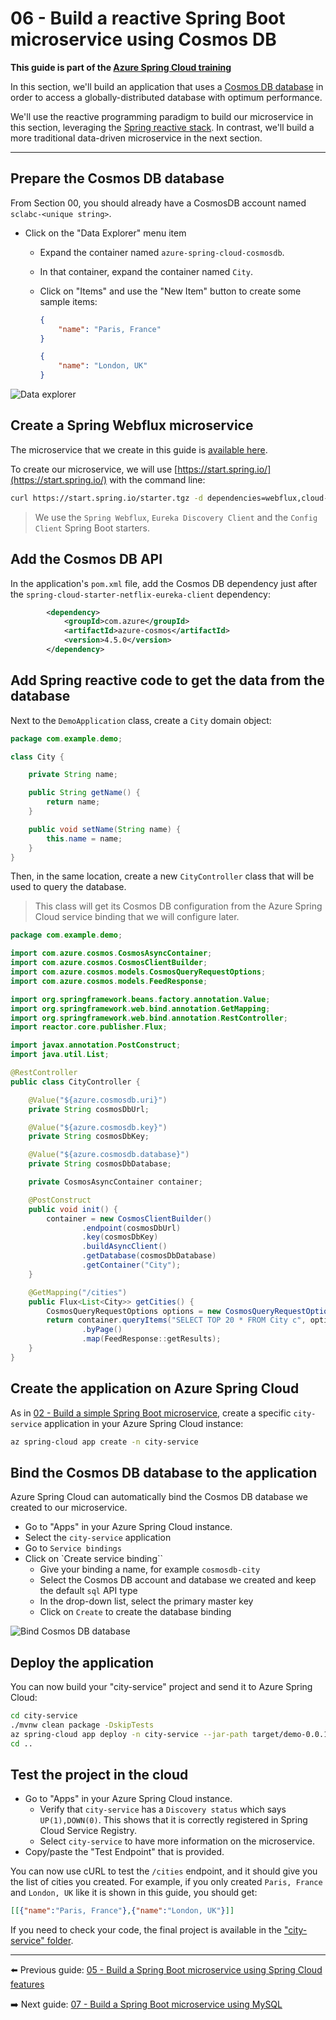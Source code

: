 # 06 - Build a reactive Spring Boot microservice using Cosmos DB

__This guide is part of the [Azure Spring Cloud training](../README.md)__

In this section, we'll build an application that uses a [Cosmos DB database](https://docs.microsoft.com/en-us/azure/cosmos-db/?WT.mc_id=azurespringcloud-github-judubois) in order to access a globally-distributed database with optimum performance.

We'll use the reactive programming paradigm to build our microservice in this section, leveraging the [Spring reactive stack](https://docs.spring.io/spring/docs/current/spring-framework-reference/web-reactive.html). In contrast, we'll build a more traditional data-driven microservice in the next section.

---

## Prepare the Cosmos DB database

From Section 00, you should already have a CosmosDB account named `sclabc-<unique string>`.

- Click on the "Data Explorer" menu item
  - Expand the container named `azure-spring-cloud-cosmosdb`.
  - In that container, expand the container named `City`.
  - Click on "Items" and use the "New Item" button to create some sample items:

    ```json
    {
        "name": "Paris, France"
    }
    ```

    ```json
    {
        "name": "London, UK"
    }
    ```

![Data explorer](media/02-data-explorer.png)

## Create a Spring Webflux microservice

The microservice that we create in this guide is [available here](city-service/).

To create our microservice, we will use [https://start.spring.io/](https://start.spring.io/) with the command line:

```bash
curl https://start.spring.io/starter.tgz -d dependencies=webflux,cloud-eureka,cloud-config-client -d baseDir=city-service -d bootVersion=2.3.8 -d javaVersion=1.8 | tar -xzvf -
```

> We use the `Spring Webflux`, `Eureka Discovery Client` and the `Config Client` Spring Boot starters.

## Add the Cosmos DB API

In the application's `pom.xml` file, add the Cosmos DB dependency just after the `spring-cloud-starter-netflix-eureka-client` dependency:

```xml
        <dependency>
            <groupId>com.azure</groupId>
            <artifactId>azure-cosmos</artifactId>
            <version>4.5.0</version>
        </dependency>
```

## Add Spring reactive code to get the data from the database

Next to the `DemoApplication` class, create a `City` domain object:

```java
package com.example.demo;

class City {

    private String name;

    public String getName() {
        return name;
    }

    public void setName(String name) {
        this.name = name;
    }
}
```

Then, in the same location, create a new `CityController` class that will be used to query the database.

> This class will get its Cosmos DB configuration from the Azure Spring Cloud service binding that we will configure later.

```java
package com.example.demo;

import com.azure.cosmos.CosmosAsyncContainer;
import com.azure.cosmos.CosmosClientBuilder;
import com.azure.cosmos.models.CosmosQueryRequestOptions;
import com.azure.cosmos.models.FeedResponse;

import org.springframework.beans.factory.annotation.Value;
import org.springframework.web.bind.annotation.GetMapping;
import org.springframework.web.bind.annotation.RestController;
import reactor.core.publisher.Flux;

import javax.annotation.PostConstruct;
import java.util.List;

@RestController
public class CityController {

    @Value("${azure.cosmosdb.uri}")
    private String cosmosDbUrl;

    @Value("${azure.cosmosdb.key}")
    private String cosmosDbKey;

    @Value("${azure.cosmosdb.database}")
    private String cosmosDbDatabase;

    private CosmosAsyncContainer container;

    @PostConstruct
    public void init() {
        container = new CosmosClientBuilder()
                .endpoint(cosmosDbUrl)
                .key(cosmosDbKey)
                .buildAsyncClient()
                .getDatabase(cosmosDbDatabase)
                .getContainer("City");
    }

    @GetMapping("/cities")
    public Flux<List<City>> getCities() {
        CosmosQueryRequestOptions options = new CosmosQueryRequestOptions();
        return container.queryItems("SELECT TOP 20 * FROM City c", options, City.class)
                .byPage()
                .map(FeedResponse::getResults);
    }
}
```

## Create the application on Azure Spring Cloud

As in [02 - Build a simple Spring Boot microservice](../02-build-a-simple-spring-boot-microservice/README.md), create a specific `city-service` application in your Azure Spring Cloud instance:

```bash
az spring-cloud app create -n city-service
```

## Bind the Cosmos DB database to the application

Azure Spring Cloud can automatically bind the Cosmos DB database we created to our microservice.

- Go to "Apps" in your Azure Spring Cloud instance.
- Select the `city-service` application
- Go to `Service bindings`
- Click on `Create service binding``
  - Give your binding a name, for example `cosmosdb-city`
  - Select the Cosmos DB account and database we created and keep the default `sql` API type
  - In the drop-down list, select the primary master key
  - Click on `Create` to create the database binding

![Bind Cosmos DB database](media/03-bind-service-cosmosdb.png)

## Deploy the application

You can now build your "city-service" project and send it to Azure Spring Cloud:

```bash
cd city-service
./mvnw clean package -DskipTests
az spring-cloud app deploy -n city-service --jar-path target/demo-0.0.1-SNAPSHOT.jar
cd ..
```

## Test the project in the cloud

- Go to "Apps" in your Azure Spring Cloud instance.
  - Verify that `city-service` has a `Discovery status` which says `UP(1),DOWN(0)`. This shows that it is correctly registered in Spring Cloud Service Registry.
  - Select `city-service` to have more information on the microservice.
- Copy/paste the "Test Endpoint" that is provided.

You can now use cURL to test the `/cities` endpoint, and it should give you the list of cities you created. For example, if you only created `Paris, France` and `London, UK` like it is shown in this guide, you should get:

```json
[[{"name":"Paris, France"},{"name":"London, UK"}]]
```

If you need to check your code, the final project is available in the ["city-service" folder](city-service/).

---

⬅️ Previous guide: [05 - Build a Spring Boot microservice using Spring Cloud features](../05-build-a-spring-boot-microservice-using-spring-cloud-features/README.md)

➡️ Next guide: [07 - Build a Spring Boot microservice using MySQL](../07-build-a-spring-boot-microservice-using-mysql/README.md)
